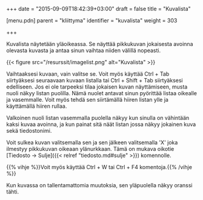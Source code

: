 +++
date = "2015-09-09T18:42:39+03:00"
draft = false
title = "Kuvalista"

[menu.pdn]
	parent = "kliittyma"
	identifier = "kuvalista"
	weight = 303

+++

Kuvalista näytetään yläoikeassa. Se näyttää pikkukuvan jokaisesta avoinna olevasta kuvasta ja antaa sinun vaihtaa niiden välillä nopeasti.

{{< figure src="/resurssit/imagelist.png" alt="Kuvalista" >}}

Vaihtaaksesi kuvaan, vain valitse se. Voit myös käyttää Ctrl + Tab siirtyäksesi seuraavaan kuvaan listalla tai Ctrl + Shift + Tab siirtyäksesi edelliseen. Jos ei ole tarpeeksi tilaa 
jokaisen kuvan näyttämiseen, musta nuoli näkyy listan puolilla. Nämä nuolet antavat sinun pyörittää listaa oikealle ja vasemmalle. Voit myös tehdä sen siirtämällä hiiren listan ylle 
ja käyttämällä hiiren rullaa.

Valkoinen nuoli listan vasemmalla puolella näkyy kun sinulla on vähintään kaksi kuvaa avoinna, ja kun painat sitä näät listan jossa näkyy jokainen kuva sekä tiedostonimi.

Voit sulkea kuvan valitsemalla sen ja sen jälkeen valitsemalla 'X' joka ilmestyy pikkukuvan oikeaan ylänurkkaan. Tämä on mukava oikotie [Tiedosto &rarr; Sulje]({{< relref "tiedosto.md#sulje" >}}) 
 komennolle.

{{% vihje %}}Voit myös käyttää Ctrl + W tai Ctrl + F4 komentoja.{{% /vihje %}}

Kun kuvassa on tallentamattomia muutoksia, sen yläpuolella näkyy oranssi tähti.